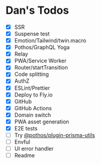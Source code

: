 # Dan's Todos

- [x] SSR
- [x] Suspense test
- [x] Emotion/Tailwind/twin.macro
- [x] Pothos/GraphQL Yoga
- [x] Relay
- [x] PWA/Service Worker
- [x] Router/startTransition
- [x] Code splitting
- [x] AuthZ
- [x] ESLint/Prettier
- [x] Deploy to Fly.io
- [x] GitHub
- [x] GitHub Actions
- [x] Domain switch
- [x] PWA asset generation
- [x] E2E tests
- [ ] Try [@pothos/plugin-prisma-utils](https://github.com/hayes/pothos/tree/main/packages/plugin-prisma-utils)
- [ ] Envful
- [ ] UI error handler
- [ ] Readme
